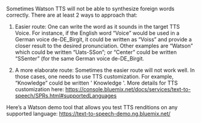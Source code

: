 Sometimes Watson TTS will not be able to synthesize foreign words correctly. 
There are at least 2 ways to approach that:

1.	Easier route: One can write the word as it sounds in the target TTS Voice. For instance, if the English word “Voice” would be used in a German voice de-DE_Birgit, it could be written as “Voiss” and provide a closer result to the desired pronunciation. Other  examples are “Watson” which could be written “Uats-SSon”; or “Center” could be written “SSenter” (for the same German voice de-DE_Birgit.

2.	A more elaborate route:  Sometimes the easier route will not work well. In those cases, one needs to use TTS customization. For example, “Knowledge” could be written ' <phoneme alphabet="ibm" ph="nolEdZ"> Knowledge </phoneme> '. More details for TTS customization here:  https://console.bluemix.net/docs/services/text-to-speech/SPRs.html#supportedLanguages

Here’s a Watson demo tool that allows you test TTS renditions on any supported language:  https://text-to-speech-demo.ng.bluemix.net/
